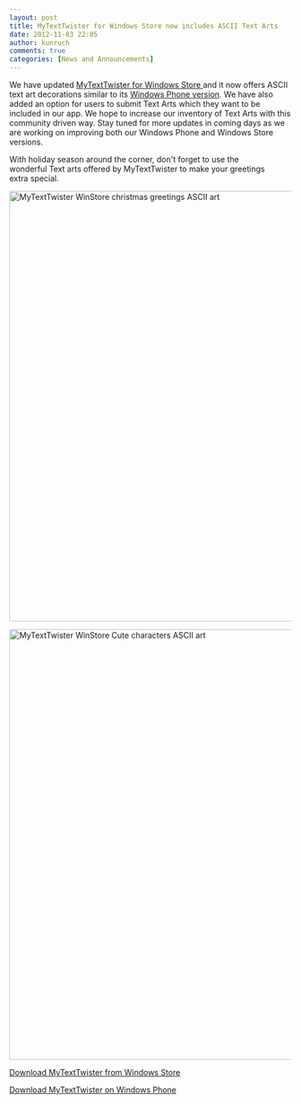 ```yaml
---
layout: post
title: MyTextTwister for Windows Store now includes ASCII Text Arts
date: 2012-11-03 22:05
author: kunruch
comments: true
categories: [News and Announcements]
---
```

We have updated <a href="http://apps.microsoft.com/webpdp/app/mytexttwister/1f882c3e-a616-42e1-9145-cf646ae265da" target="_blank">MyTextTwister for Windows Store </a>and it now offers ASCII text art decorations similar to its <a title="MYTEXTTWISTER" href="https://kunruchcreations.com/mytexttwister/" target="_blank">Windows Phone version</a>. We have also added an option for users to submit Text Arts which they want to be included in our app. We hope to increase our inventory of Text Arts with this community driven way. Stay tuned for more updates in coming days as we are working on improving both our Windows Phone and Windows Store versions.

With holiday season around the corner, don't forget to use the wonderful Text arts offered by MyTextTwister to make your greetings extra special.

<a href="https://kunruchcreations.com/wp-content/uploads/2012/11/screenshot_10282012_143824.png"><img class="aligncenter size-full wp-image-1132" title="MyTextTwister WinStore christmas greetings ASCII art" alt="MyTextTwister WinStore christmas greetings ASCII art" src="https://kunruchcreations.com/wp-content/uploads/2012/11/screenshot_10282012_143824.png" width="1366" height="768" /></a>

<a href="https://kunruchcreations.com/wp-content/uploads/2012/11/screenshot_10282012_144408.png"><img class="aligncenter size-full wp-image-1134" title="MyTextTwister WinStore Cute characters ASCII art" alt="MyTextTwister WinStore Cute characters ASCII art" src="https://kunruchcreations.com/wp-content/uploads/2012/11/screenshot_10282012_144408.png" width="1366" height="768" /></a>

<a href="http://apps.microsoft.com/webpdp/app/mytexttwister/1f882c3e-a616-42e1-9145-cf646ae265da" target="_blank">Download MyTextTwister from Windows Store </a>

<a title="MYTEXTTWISTER" href="https://kunruchcreations.com/mytexttwister/" target="_blank">Download MyTextTwister on Windows Phone</a>
